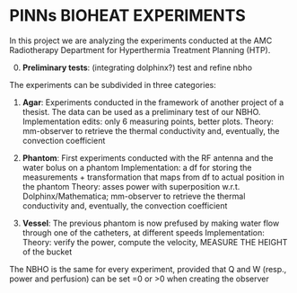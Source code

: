 # PINNs BIOHEAT EXPERIMENTS
In this project we are analyzing the experiments conducted at the AMC Radiotherapy Department for Hyperthermia Treatment Planning (HTP). 

0. **Preliminary tests**: (integrating dolphinx?) test and refine nbho

The experiments can be subdivided in three categories:

1. **Agar**: Experiments conducted in the framework of another project of a thesist. The data can be used as a preliminary test of our NBHO. 
    Implementation edits: only 6 measuring points, better plots.
    Theory: mm-observer to retrieve the thermal conductivity and, eventually, the convection coefficient

2. **Phantom**: First experiments conducted with the RF antenna and the water bolus on a phantom
    Implementation: a df for storing the measurements + transformation that maps from df to actual position in the phantom
    Theory: asses power with superposition w.r.t. Dolphinx/Mathematica; mm-observer to retrieve the thermal conductivity and, eventually, the convection coefficient

3. **Vessel**: The previous phantom is now prefused by making water flow through one of the catheters, at different speeds
    Implementation:
    Theory: verify the power, compute the velocity, MEASURE THE HEIGHT of the bucket




The NBHO is the same for every experiment, provided that Q and W (resp., power and perfusion) can be set =0 or >0 when creating the observer
